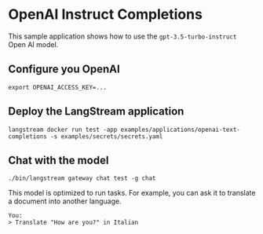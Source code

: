 # OpenAI Instruct Completions

This sample application shows how to use the `gpt-3.5-turbo-instruct` Open AI model.

## Configure you OpenAI


```
export OPENAI_ACCESS_KEY=...
```

## Deploy the LangStream application
```
langstream docker run test -app examples/applications/openai-text-completions -s examples/secrets/secrets.yaml 
```

## Chat with the model

```
./bin/langstream gateway chat test -g chat
```

This model is optimized to run tasks. For example, you can ask it to translate a document into another language.

```
You: 
> Translate "How are you?" in Italian
```




